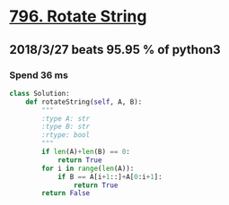 # [796. Rotate String](https://leetcode.com/problems/rotate-string/description/)

## 2018/3/27 beats 95.95 % of python3
### Spend 36 ms
```python
class Solution:
    def rotateString(self, A, B):
        """
        :type A: str
        :type B: str
        :rtype: bool
        """
        if len(A)+len(B) == 0:
            return True
        for i in range(len(A)):
            if B == A[i+1::]+A[0:i+1]:
                return True
        return False
```
